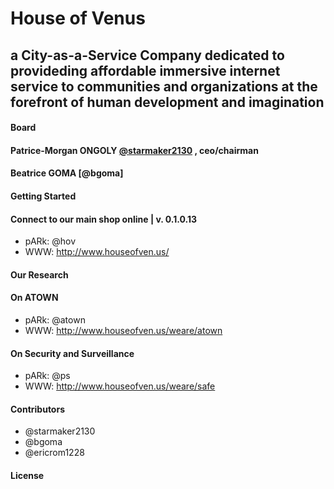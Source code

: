 # House of Venus
## a City-as-a-Service Company dedicated to provideding affordable immersive internet service to communities and organizations at the forefront of human development and imagination
#### Board
#### Patrice-Morgan ONGOLY [@starmaker2130](https://github.com/starmaker2130) , ceo/chairman
#### Beatrice GOMA [@bgoma] 

#### Getting Started
#### Connect to our main shop online | v. 0.1.0.13

* pARk: @hov
* WWW: http://www.houseofven.us/

#### Our Research
#### On ATOWN

* pARk: @atown
* WWW: http://www.houseofven.us/weare/atown

#### On Security and Surveillance

* pARk: @ps
* WWW: http://www.houseofven.us/weare/safe

#### Contributors

* @starmaker2130
* @bgoma
* @ericrom1228

#### License
